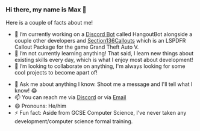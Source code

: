 ### Hi there, my name is Max 👋

<!--
**maxplayle04/maxplayle04** is a ✨ _special_ ✨ repository because its `README.md` (this file) appears on your GitHub profile.
-->

Here is a couple of facts about me!

- 🔭 I’m currently working on a [Discord Bot](https://maxplayledev.org/hangoutbot) called HangoutBot alongside a couple other developers and [Section136Callouts](https://maxplayledev.org/section136callouts) which is an LSPDFR Callout Package for the game Grand Theft Auto V.
- 🌱 I’m not currently learning anything! That said, I learn new things about existing skills every day, which is what I enjoy most about development!
- 👯 I’m looking to collaborate on anything, I'm always looking for some cool projects to become apart of!
<!-- - 🤔 I’m looking for help with --> 
- 💬 Ask me about anything I know. Shoot me a message and I'll tell what I know! 😂
- 📫 You can reach me via [Discord](https://dsc.gg/maxshangout) or via [Email](mailto:maxplayle20@gmail.com)
- 😄 Pronouns: He/him
- ⚡ Fun fact: Aside from GCSE Computer Science, I've never taken any development/computer science formal training. 
